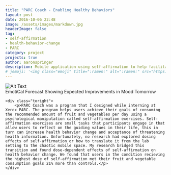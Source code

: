 ```yaml
---
title: "PARC Coach - Enabling Healthy Behaviors"
layout: post
date: 2016-10-06 22:48
image: /assets/images/markdown.jpg
headerImage: false
tag:
- self-affirmation
- health-behavior-change
- PARC
category: project
projects: true
author: aaronspringer
description: Mobile application using self-affirmation to help facilitate health eating among at-risk populations
# jemoji: '<img class="emoji" title=":ramen:" alt=":ramen:" src="https://assets.github.com/images/icons/emoji/unicode/1f35c.png" height="20" width="20" align="absmiddle">'
---
```


<div class="side-by-side">
    <div class="toleft">
        <img class="image" src="{{ site.url }}/assets/images/parccoach1.png" alt="Alt Text">
        <figcaption class="caption">EmotiCal Forecast Showing Expected Improvements in Mood Tomorrow</figcaption>
    </div>

    <div class="toright">
        <p>PARC Coach was a program that I designed while interning at Xerox PARC. The program helps users achieve their goals of consuming the recommended amount of fruit and vegetables per day using a psychological manipulation called self-affirmation exercises. Self-affirmation exercises are small tasks that participants engage in that allow users to reflect on the guiding values in their life, this in turn can increase health behavior change and acceptance of threatening health information. Unfortunately, no research had explored dosing effects of self-affirmation or how to translate it from the lab setting to the chaotic mobile space. My research bridged this transition and found dose-dependent effects of self-affirmation on health behavior change. We found that users in the condition recieving the highest dose of self-affirmation met their fruit and vegetable consumption goals 21% more than controls.</p>
    </div>
</div>
